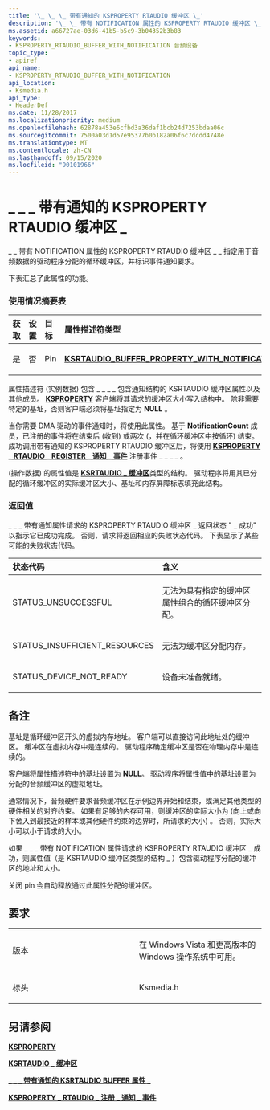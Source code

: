 ```yaml
---
title: '\_ \_ \_ 带有通知的 KSPROPERTY RTAUDIO 缓冲区 \_'
description: '\_ \_ 带有 NOTIFICATION 属性的 KSPROPERTY RTAUDIO 缓冲区 \_ \_ 指定用于音频数据的驱动程序分配的循环缓冲区，并标识事件通知要求。下表汇总了此属性的功能。'
ms.assetid: a66727ae-03d6-41b5-b5c9-3b04352b3b83
keywords:
- KSPROPERTY_RTAUDIO_BUFFER_WITH_NOTIFICATION 音频设备
topic_type:
- apiref
api_name:
- KSPROPERTY_RTAUDIO_BUFFER_WITH_NOTIFICATION
api_location:
- Ksmedia.h
api_type:
- HeaderDef
ms.date: 11/28/2017
ms.localizationpriority: medium
ms.openlocfilehash: 62878a453e6cfbd3a36daf1bcb24d7253bdaa06c
ms.sourcegitcommit: 7500a03d1d57e95377b0b182a06f6c7dcdd4748e
ms.translationtype: MT
ms.contentlocale: zh-CN
ms.lasthandoff: 09/15/2020
ms.locfileid: "90101966"
---
```

# <a name="ksproperty_rtaudio_buffer_with_notification"></a>\_ \_ \_ 带有通知的 KSPROPERTY RTAUDIO 缓冲区 \_


\_ \_ 带有 NOTIFICATION 属性的 KSPROPERTY RTAUDIO 缓冲区 \_ \_ 指定用于音频数据的驱动程序分配的循环缓冲区，并标识事件通知要求。

下表汇总了此属性的功能。

### <a name="span-idusage_summary_tablespanspan-idusage_summary_tablespanspan-idusage_summary_tablespanusage-summary-table"></a><span id="Usage_Summary_Table"></span><span id="usage_summary_table"></span><span id="USAGE_SUMMARY_TABLE"></span>使用情况摘要表

<table>
<colgroup>
<col width="20%" />
<col width="20%" />
<col width="20%" />
<col width="20%" />
<col width="20%" />
</colgroup>
<thead>
<tr class="header">
<th align="left">获取</th>
<th align="left">设置</th>
<th align="left">目标</th>
<th align="left">属性描述符类型</th>
<th align="left">属性值类型</th>
</tr>
</thead>
<tbody>
<tr class="odd">
<td align="left"><p>是</p></td>
<td align="left"><p>否</p></td>
<td align="left"><p>Pin</p></td>
<td align="left"><p><a href="/windows-hardware/drivers/ddi/ksmedia/ns-ksmedia-ksrtaudio_buffer_property_with_notification" data-raw-source="[&lt;strong&gt;KSRTAUDIO_BUFFER_PROPERTY_WITH_NOTIFICATION&lt;/strong&gt;](/windows-hardware/drivers/ddi/ksmedia/ns-ksmedia-ksrtaudio_buffer_property_with_notification)"><strong>KSRTAUDIO_BUFFER_PROPERTY_WITH_NOTIFICATION</strong></a></p></td>
<td align="left"><p><a href="/windows-hardware/drivers/ddi/ksmedia/ns-ksmedia-ksrtaudio_buffer" data-raw-source="[&lt;strong&gt;KSRTAUDIO_BUFFER&lt;/strong&gt;](/windows-hardware/drivers/ddi/ksmedia/ns-ksmedia-ksrtaudio_buffer)"><strong>KSRTAUDIO_BUFFER</strong></a></p></td>
</tr>
</tbody>
</table>

 

属性描述符 (实例数据) 包含 \_ \_ \_ \_ 包含通知结构的 KSRTAUDIO 缓冲区属性以及其他成员。 [**KSPROPERTY**](/previous-versions/ff564262(v=vs.85)) 客户端将其请求的缓冲区大小写入结构中。 除非需要特定的基址，否则客户端必须将基址指定为 **NULL** 。

当你需要 DMA 驱动的事件通知时，将使用此属性。 基于 **NotificationCount** 成员，已注册的事件将在结束后 (收到) 或两次 (，并在循环缓冲区中按循环) 结束。 成功调用带有通知的 KSPROPERTY RTAUDIO 缓冲区后，将使用 [**KSPROPERTY \_ RTAUDIO \_ REGISTER \_ 通知 \_ 事件**](ksproperty-rtaudio-register-notification-event.md) 注册事件 \_ \_ \_ \_ 。

 (操作数据) 的属性值是 [**KSRTAUDIO \_ 缓冲区**](/windows-hardware/drivers/ddi/ksmedia/ns-ksmedia-ksrtaudio_buffer)类型的结构。 驱动程序将用其已分配的循环缓冲区的实际缓冲区大小、基址和内存屏障标志填充此结构。

### <a name="span-idreturn_valuespanspan-idreturn_valuespanspan-idreturn_valuespanreturn-value"></a><span id="Return_Value"></span><span id="return_value"></span><span id="RETURN_VALUE"></span>返回值

\_ \_ \_ 带有通知属性请求的 KSPROPERTY RTAUDIO 缓冲区 \_ 返回状态 " \_ 成功" 以指示它已成功完成。 否则，请求将返回相应的失败状态代码。 下表显示了某些可能的失败状态代码。

<table>
<colgroup>
<col width="50%" />
<col width="50%" />
</colgroup>
<thead>
<tr class="header">
<th align="left">状态代码</th>
<th align="left">含义</th>
</tr>
</thead>
<tbody>
<tr class="odd">
<td align="left"><p>STATUS_UNSUCCESSFUL</p></td>
<td align="left"><p>无法为具有指定的缓冲区属性组合的循环缓冲区分配。</p></td>
</tr>
<tr class="even">
<td align="left"><p>STATUS_INSUFFICIENT_RESOURCES</p></td>
<td align="left"><p>无法为缓冲区分配内存。</p></td>
</tr>
<tr class="odd">
<td align="left"><p>STATUS_DEVICE_NOT_READY</p></td>
<td align="left"><p>设备未准备就绪。</p></td>
</tr>
</tbody>
</table>

 

<a name="remarks"></a>备注
-------

基址是循环缓冲区开头的虚拟内存地址。 客户端可以直接访问此地址处的缓冲区。 缓冲区在虚拟内存中是连续的。 驱动程序确定缓冲区是否在物理内存中是连续的。

客户端将属性描述符中的基址设置为 **NULL**。 驱动程序将属性值中的基址设置为分配的音频缓冲区的虚拟地址。

通常情况下，音频硬件要求音频缓冲区在示例边界开始和结束，或满足其他类型的硬件相关的对齐约束。 如果有足够的内存可用，则缓冲区的实际大小为 (向上或向下舍入到最接近的样本或其他硬件约束的边界时，所请求的大小) 。 否则，实际大小可以小于请求的大小。

如果 \_ \_ \_ 带有 NOTIFICATION 属性请求的 KSPROPERTY RTAUDIO 缓冲区 \_ 成功，则属性值（是 KSRTAUDIO 缓冲区类型的结构 \_ ）包含驱动程序分配的缓冲区的地址和大小。

关闭 pin 会自动释放通过此属性分配的缓冲区。

<a name="requirements"></a>要求
------------

<table>
<colgroup>
<col width="50%" />
<col width="50%" />
</colgroup>
<tbody>
<tr class="odd">
<td align="left"><p>版本</p></td>
<td align="left"><p>在 Windows Vista 和更高版本的 Windows 操作系统中可用。</p></td>
</tr>
<tr class="even">
<td align="left"><p>标头</p></td>
<td align="left">Ksmedia.h</td>
</tr>
</tbody>
</table>

## <a name="span-idsee_alsospansee-also"></a><span id="see_also"></span>另请参阅


[**KSPROPERTY**](/previous-versions/ff564262(v=vs.85))

[**KSRTAUDIO \_ 缓冲区**](/windows-hardware/drivers/ddi/ksmedia/ns-ksmedia-ksrtaudio_buffer)

[**\_ \_ \_ 带有通知的 KSRTAUDIO BUFFER 属性 \_**](/windows-hardware/drivers/ddi/ksmedia/ns-ksmedia-ksrtaudio_buffer_property_with_notification)

[**KSPROPERTY \_ RTAUDIO \_ 注册 \_ 通知 \_ 事件**](ksproperty-rtaudio-register-notification-event.md)


